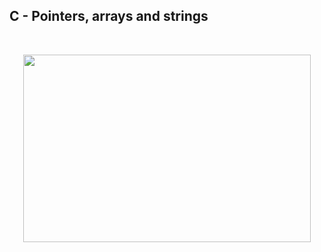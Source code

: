 <h2> C - Pointers, arrays and strings </h2>
</br>
<p align="center">
  <img width="460" height="300" src="https://media.tenor.com/v_BGZNEy1PkAAAAM/head-explode.gif">
</p>
